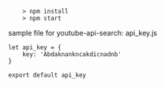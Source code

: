 
```
	> npm install
	> npm start
```
sample file for youtube-api-search: api_key.js

```
let api_key = {
	key: 'Abdaknankncakdicnadnb'
}

export default api_key

```
